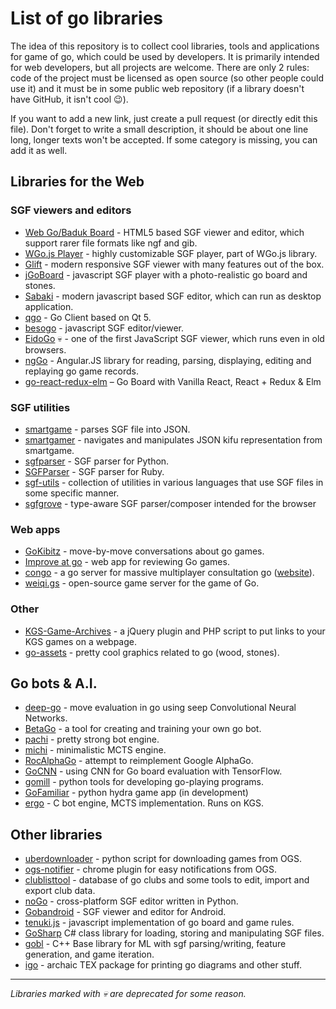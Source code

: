 # List of go libraries

The idea of this repository is to collect cool libraries, tools and applications for game of go, which could be used by developers. It is primarily intended for web developers, but all projects are welcome. There are only 2 rules: code of the project must be licensed as open source (so other people could use it) and it must be in some public web repository (if a library doesn't have GitHub, it isn't cool :wink:).

If you want to add a new link, just create a pull request (or directly edit this file). Don't forget to write a small description, it should be about one line long, longer texts won't be accepted. If some category is missing, you can add it as well.

## Libraries for the Web

### SGF viewers and editors

- [Web Go/Baduk Board](https://github.com/IlyaKirillov/GoProject) - HTML5 based SGF viewer and editor, which support rarer file formats like ngf and gib.
- [WGo.js Player](http://wgo.waltheri.net/player) - highly customizable SGF player, part of WGo.js library.
- [Glift](http://www.gliftgo.com) - modern responsive SGF viewer with many features out of the box.
- [jGoBoard](http://jgoboard.com) - javascript SGF player with a photo-realistic go board and stones.
- [Sabaki](https://github.com/yishn/Sabaki) - modern javascript based SGF editor, which can run as desktop application.
- [qgo](https://github.com/pzorin/qgo) - Go Client based on Qt 5.
- [besogo](https://github.com/yewang/besogo) - javascript SGF editor/viewer.
- [EidoGo](https://github.com/jkk/eidogo) :skull: - one of the first JavaScript SGF viewer, which runs even in old browsers.
- [ngGo](https://github.com/adambuczynski/ngGo) - Angular.JS library for reading, parsing, displaying, editing and replaying go game records.
- [go-react-redux-elm](https://github.com/ajhyndman/go-react-redux-elm) – Go Board with Vanilla React, React + Redux & Elm

### SGF utilities

- [smartgame](https://github.com/neagle/smartgame) - parses SGF file into JSON.
- [smartgamer](https://github.com/neagle/smartgamer) - navigates and manipulates JSON kifu representation from smartgame.
- [sgfparser](https://github.com/HermanHiddema/sgfparser) - SGF parser for Python.
- [SGFParser](https://github.com/Trevoke/SGFParser) - SGF parser for Ruby.
- [sgf-utils](https://github.com/traveller42/sgf-utils) - collection of utilities in various languages that use SGF files in some specific manner.
- [sgfgrove](https://github.com/anazawa/sgfgrove) - type-aware SGF parser/composer intended for the browser

### Web apps

- [GoKibitz](http://gokibitz.com/) - move-by-move conversations about go games.
- [Improve at go](https://github.com/MatMoore/go-improve) - web app for reviewing Go games.
- [congo](https://github.com/justecorruptio/congo) - a go server for massive multiplayer consultation go ([website](http://con-go.net/)).
- [weiqi.gs](https://weiqi.gs) - open-source game server for the game of Go.

### Other

- [KGS-Game-Archives](https://github.com/neagle/KGS-Game-Archives) - a jQuery plugin and PHP script to put links to your KGS games on a webpage.
- [go-assets](https://github.com/atarnowsky/go-assets) - pretty cool graphics related to go (wood, stones).

## Go bots & A.I.

- [deep-go](https://github.com/jsalvatier/deep-go) - move evaluation in go using seep Convolutional Neural Networks.
- [BetaGo](https://github.com/maxpumperla/betago) - a tool for creating and training your own go bot.
- [pachi](https://github.com/pasky/pachi) - pretty strong bot engine.
- [michi](https://github.com/pasky/michi) - minimalistic MCTS engine.
- [RocAlphaGo](https://github.com/Rochester-NRT/RocAlphaGo) - attempt to reimplement Google AlphaGo.
- [GoCNN](https://github.com/jmgilmer/GoCNN) - using CNN for Go board evaluation with TensorFlow.
- [gomill](https://pypi.python.org/pypi/gomill) - python tools for developing go-playing programs.
- [GoFamiliar](https://github.com/salvor7/Gofamiliar) - python hydra game app (in development) 
- [ergo](https://github.com/CurtisHughey/ergo) - C bot engine, MCTS implementation.  Runs on KGS.

## Other libraries

- [uberdownloader](https://github.com/thouis/uberdownloader) - python script for downloading games from OGS.
- [ogs-notifier](https://github.com/prozz/ogs-notifier) - chrome plugin for easy notifications from OGS.
- [clublisttool](https://github.com/slashme/clublisttool) - database of go clubs and some tools to edit, import and export club data.
- [noGo](https://github.com/inclement/noGo) - cross-platform SGF editor written in Python.
- [Gobandroid](https://github.com/ligi/gobandroid) - SGF viewer and editor for Android.
- [tenuki.js](https://github.com/aprescott/tenuki.js) - javascript implementation of go board and game rules.
- [GoSharp](https://github.com/paviad/GoSharp) C# class library for loading, storing and manipulating SGF files.
- [gobl](https://github.com/burz/gobl) - C++ Base library for ML with sgf parsing/writing, feature generation, and game iteration.
- [igo](https://www.ctan.org/tex-archive/fonts/igo) - archaic TEX package for printing go diagrams and other stuff.

---

*Libraries marked with :skull: are deprecated for some reason.*
